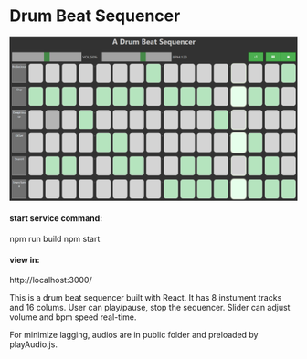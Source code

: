 # Drum Beat Sequencer

![Alt text](/screenshot.png "screenshot")

#### start service command:

npm run build
npm start

#### view in:

http://localhost:3000/

This is a drum beat sequencer built with React.
It has 8 instument tracks and 16 colums.
User can play/pause, stop the sequencer.
Slider can adjust volume and bpm speed real-time.

For minimize lagging, audios are in public folder and preloaded by playAudio.js.
